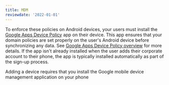 ```yaml
---
title: MDM
reviewdate: '2022-01-01'
---
```



To enforce these policies on Android devices, your users must install the [Google Apps Device Policy](https://play.google.com/store/apps/details?id=com.google.android.apps.enterprise.dmagent)
app on their device. This app ensures that your domain policies are set properly on the user's Android device before synchronizing any data. See
[Google Apps Device Policy overview](https://support.google.com/a/users/answer/9453213?visit_id=638004128753002128-4101789084&rd=1)
for more details. If the app isn't already installed when the user adds their corporate account to their phone, the app is typically installed automatically as part of the sign-up process.

Adding a device requires that you install the Google mobile device management application on your phone

